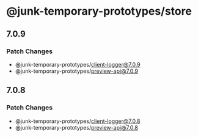 # @junk-temporary-prototypes/store

## 7.0.9

### Patch Changes

- @junk-temporary-prototypes/client-logger@7.0.9
- @junk-temporary-prototypes/preview-api@7.0.9

## 7.0.8

### Patch Changes

- @junk-temporary-prototypes/client-logger@7.0.8
- @junk-temporary-prototypes/preview-api@7.0.8
